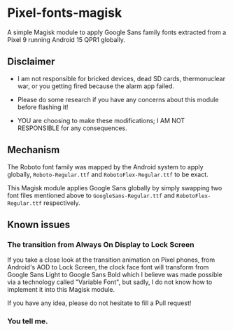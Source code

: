 # Pixel-fonts-magisk
A simple Magisk module to apply Google Sans family fonts extracted from a Pixel 9 running Android 15 QPR1 globally.

## Disclaimer

* I am not responsible for bricked devices, dead SD cards, thermonuclear war, or you getting fired because the alarm app failed.

* Please do some research if you have any concerns about this module before flashing it!

* YOU are choosing to make these modifications; I AM NOT RESPONSIBLE for any consequences.

## Mechanism
The Roboto font family was mapped by the Android system to apply globally, `Roboto-Regular.ttf` and `RobotoFlex-Regular.ttf` to be exact.

This Magisk module applies Google Sans globally by simply swapping two font files mentioned above to `GoogleSans-Regular.ttf` and `RobotoFlex-Regular.ttf` respectively.

## Known issues

### The transition from Always On Display to Lock Screen

If you take a close look at the transition animation on Pixel phones, from Android's AOD to Lock Screen, the clock face font will transform from Google Sans Light to Google Sans Bold which I believe was made possible via a technology called "Variable Font", but sadly, I do not know how to implement it into this Magisk module.

If you have any idea, please do not hesitate to fill a Pull request!

### You tell me.
